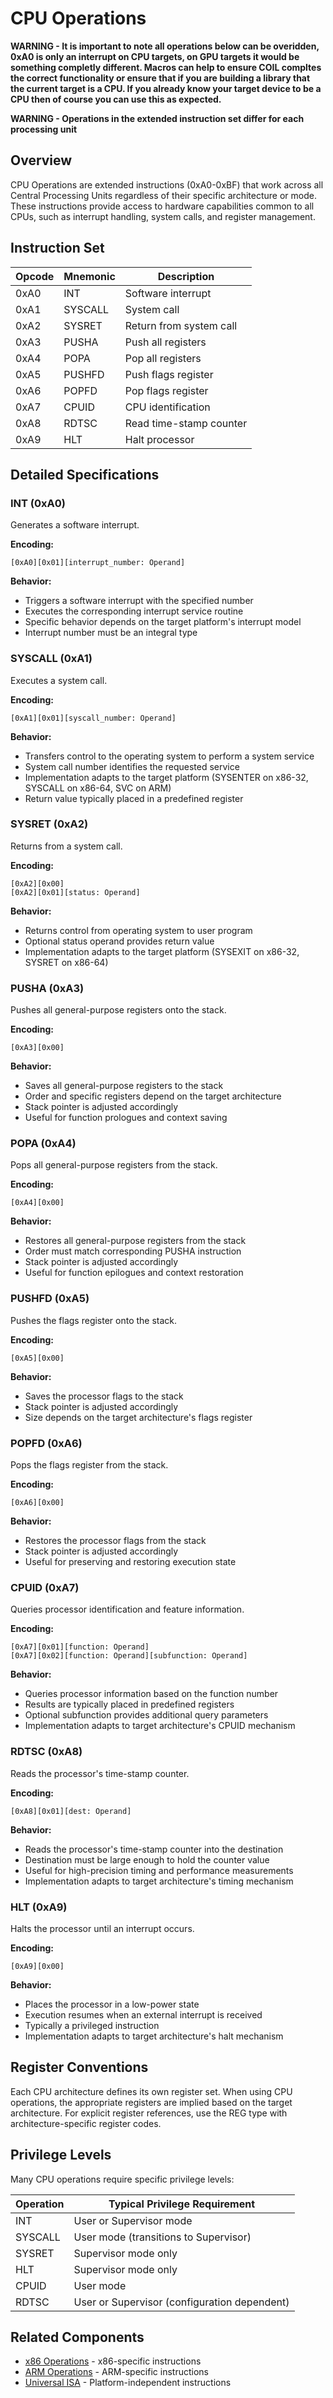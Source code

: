 # CPU Operations

**WARNING - It is important to note all operations below can be overidden, 0xA0 is only an interrupt on CPU targets, on GPU targets it would be something completly different. Macros can help to ensure COIL compltes the correct functionality or ensure that if you are building a library that the current target is a CPU. If you already know your target device to be a CPU then of course you can use this as expected.**

**WARNING - Operations in the extended instruction set differ for each processing unit**

## Overview

CPU Operations are extended instructions (0xA0-0xBF) that work across all Central Processing Units regardless of their specific architecture or mode. These instructions provide access to hardware capabilities common to all CPUs, such as interrupt handling, system calls, and register management.

## Instruction Set

| Opcode | Mnemonic | Description |
|--------|----------|-------------|
| 0xA0   | INT      | Software interrupt |
| 0xA1   | SYSCALL  | System call |
| 0xA2   | SYSRET   | Return from system call |
| 0xA3   | PUSHA    | Push all registers |
| 0xA4   | POPA     | Pop all registers |
| 0xA5   | PUSHFD   | Push flags register |
| 0xA6   | POPFD    | Pop flags register |
| 0xA7   | CPUID    | CPU identification |
| 0xA8   | RDTSC    | Read time-stamp counter |
| 0xA9   | HLT      | Halt processor |

## Detailed Specifications

### INT (0xA0)

Generates a software interrupt.

**Encoding:**
```
[0xA0][0x01][interrupt_number: Operand]
```

**Behavior:**
- Triggers a software interrupt with the specified number
- Executes the corresponding interrupt service routine
- Specific behavior depends on the target platform's interrupt model
- Interrupt number must be an integral type

### SYSCALL (0xA1)

Executes a system call.

**Encoding:**
```
[0xA1][0x01][syscall_number: Operand]
```

**Behavior:**
- Transfers control to the operating system to perform a system service
- System call number identifies the requested service
- Implementation adapts to the target platform (SYSENTER on x86-32, SYSCALL on x86-64, SVC on ARM)
- Return value typically placed in a predefined register

### SYSRET (0xA2)

Returns from a system call.

**Encoding:**
```
[0xA2][0x00]
[0xA2][0x01][status: Operand]
```

**Behavior:**
- Returns control from operating system to user program
- Optional status operand provides return value
- Implementation adapts to the target platform (SYSEXIT on x86-32, SYSRET on x86-64)

### PUSHA (0xA3)

Pushes all general-purpose registers onto the stack.

**Encoding:**
```
[0xA3][0x00]
```

**Behavior:**
- Saves all general-purpose registers to the stack
- Order and specific registers depend on the target architecture
- Stack pointer is adjusted accordingly
- Useful for function prologues and context saving

### POPA (0xA4)

Pops all general-purpose registers from the stack.

**Encoding:**
```
[0xA4][0x00]
```

**Behavior:**
- Restores all general-purpose registers from the stack
- Order must match corresponding PUSHA instruction
- Stack pointer is adjusted accordingly
- Useful for function epilogues and context restoration

### PUSHFD (0xA5)

Pushes the flags register onto the stack.

**Encoding:**
```
[0xA5][0x00]
```

**Behavior:**
- Saves the processor flags to the stack
- Stack pointer is adjusted accordingly
- Size depends on the target architecture's flags register

### POPFD (0xA6)

Pops the flags register from the stack.

**Encoding:**
```
[0xA6][0x00]
```

**Behavior:**
- Restores the processor flags from the stack
- Stack pointer is adjusted accordingly
- Useful for preserving and restoring execution state


### CPUID (0xA7)

Queries processor identification and feature information.

**Encoding:**
```
[0xA7][0x01][function: Operand]
[0xA7][0x02][function: Operand][subfunction: Operand]
```

**Behavior:**
- Queries processor information based on the function number
- Results are typically placed in predefined registers
- Optional subfunction provides additional query parameters
- Implementation adapts to target architecture's CPUID mechanism

### RDTSC (0xA8)

Reads the processor's time-stamp counter.

**Encoding:**
```
[0xA8][0x01][dest: Operand]
```

**Behavior:**
- Reads the processor's time-stamp counter into the destination
- Destination must be large enough to hold the counter value
- Useful for high-precision timing and performance measurements
- Implementation adapts to target architecture's timing mechanism

### HLT (0xA9)

Halts the processor until an interrupt occurs.

**Encoding:**
```
[0xA9][0x00]
```

**Behavior:**
- Places the processor in a low-power state
- Execution resumes when an external interrupt is received
- Typically a privileged instruction
- Implementation adapts to target architecture's halt mechanism

## Register Conventions

Each CPU architecture defines its own register set. When using CPU operations, the appropriate registers are implied based on the target architecture. For explicit register references, use the REG type with architecture-specific register codes.

## Privilege Levels

Many CPU operations require specific privilege levels:

| Operation | Typical Privilege Requirement |
|-----------|------------------------------|
| INT       | User or Supervisor mode      |
| SYSCALL   | User mode (transitions to Supervisor) |
| SYSRET    | Supervisor mode only         |
| HLT       | Supervisor mode only         |
| CPUID     | User mode                    |
| RDTSC     | User or Supervisor (configuration dependent) |

## Related Components

- [x86 Operations](./x86-operations.md) - x86-specific instructions
- [ARM Operations](./arm-operations.md) - ARM-specific instructions
- [Universal ISA](../isa-u/overview.md) - Platform-independent instructions
